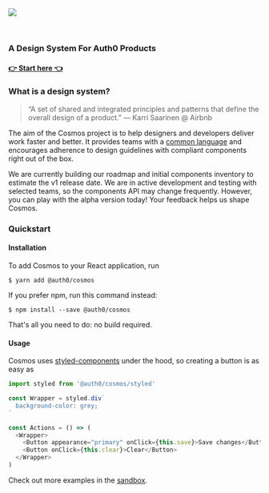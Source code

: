 <img src="https://raw.githubusercontent.com/auth0/cosmos/master/assets/cosmos.png">

&nbsp;&nbsp;

### A Design System For Auth0 Products

#### [👉 Start here 👈](https://auth0-cosmos.now.sh/docs)

### What is a design system?

> “A set of shared and integrated principles and patterns that define the overall design of a product.” — Karri Saarinen @ Airbnb

The aim of the Cosmos project is to help designers and developers deliver work faster and better.
It provides teams with a [common language](https://auth0-cosmos.now.sh/docs/#/automation) and encourages adherence to design guidelines with compliant components right out of the box.

We are currently building our roadmap and initial components inventory to estimate the v1 release date.
We are in active development and testing with selected teams, so the components API may change frequently.
However, you can play with the alpha version today!
Your feedback helps us shape Cosmos.

### Quickstart

#### Installation
To add Cosmos to your React application, run

```
$ yarn add @auth0/cosmos
```

If you prefer npm, run this command instead:

```
$ npm install --save @auth0/cosmos
```

That's all you need to do: no build required.

#### Usage
Cosmos uses [styled-components](https://www.styled-components.com) under the hood, so creating a button is as easy as

```js
import styled from '@auth0/cosmos/styled'

const Wrapper = styled.div`
  background-color: grey;
`

const Actions = () => (
  <Wrapper>
    <Button appearance="primary" onClick={this.save}>Save changes</Button>
    <Button onClick={this.clear}>Clear</Button>
  </Wrapper>
)
```

Check out more examples in the [sandbox](https://auth0-cosmos.now.sh/sandbox).
